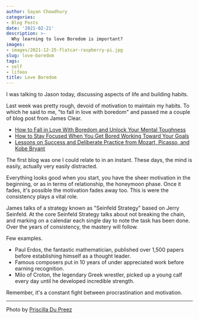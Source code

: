 ```yaml
---
author: Sayan Chowdhury
categories:
- Blog Posts
date: '2021-02-21'
description: >-
  Why learning to love Boredom is important?
images:
- images/2021-12-25-flatcar-raspberry-pi.jpg
slug: love-boredom
tags:
- self
- lifeos
title: Love Boredom
---
```


I was talking to Jason today, discussing aspects of life and building habits.

Last week was pretty rough, devoid of motivation to maintain my habits.  To which he said to me, "to fall in love with boredom"
and passed me a couple of blog post from James Clear.

- [How to Fall in Love With Boredom and Unlock Your Mental Toughness](https://jamesclear.com/in-love-with-boredom)
- [How to Stay Focused When You Get Bored Working Toward Your Goals](https://jamesclear.com/stay-focused)
- [Lessons on Success and Deliberate Practice from Mozart, Picasso, and Kobe Bryant](https://jamesclear.com/deliberate-practice)

The first blog was one I could relate to in an instant. These days, the mind is
easily, actually very easily distracted.

Everything looks good when you start, you have the sheer motivation in the beginning,
or as in terms of relationship, the honeymoon phase. Once it fades, it's possible
the motivation fades away too. This is were the consistency plays a vital role.

James talks of a strategy known as "Seinfeld Strategy" based on Jerry Seinfeld.
At the core Seinfeld Strategy talks about not breaking the chain, and marking
on a calendar each single day to note the task has been done. Over the years of
consistency, the mastery will follow.

Few examples.

- Paul Erdos, the fantastic mathematician, published over 1,500 papers before establishing himself as a thought leader.
- Famous composers put in 10 years of under appreciated work before earning recognition.
- Milo of Croton, the legendary Greek wrestler, picked up a young calf every day until he developed incredible strength.

Remember, it's a constant fight between procrastination and motivation.

---

Photo by [Priscilla Du Preez](https://unsplash.com/@priscilladupreez)

